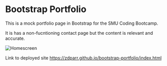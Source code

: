 # Bootstrap Portfolio
This is a mock portfolio page in Bootstrap for the SMU Coding Bootcamp.

It is has a non-fucntioning contact page but the content is relevant and accurate.

![Homescreen](https://user-images.githubusercontent.com/35375289/91095656-58202680-e622-11ea-9e26-298ba29e4e5d.png)

Link to deployed site
https://zdparr.github.io/bootstrap-portfolio/index.html
